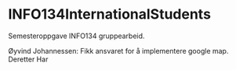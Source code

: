 # INFO134InternationalStudents
Semesteroppgave INFO134 gruppearbeid.

Øyvind Johannessen:
Fikk ansvaret for å implementere google map. Deretter Har 
